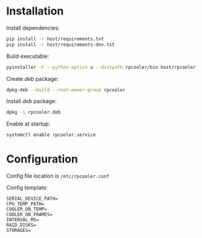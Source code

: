 # Installation

Install dependencies:

```bash
pip install -r host/requirements.txt
pip install -r host/requirements-dev.txt
```

Build executable:

```bash
pyinstaller -F --python-option u --distpath rpcooler/bin host/rpcooler.py
```
Create *deb* package:

```bash
dpkg-deb --build --root-owner-group rpcooler
```
Install *deb* package:

```bash
dpkg -i rpcooler.deb
```

Enable at startup:

```bash
systemctl enable rpcooler.service
```

# Configuration

Config file location is `/etc/rpcooler.conf`

Config template:

```
SERIAL_DEVICE_PATH=
CPU_TEMP_PATH=
COOLER_ON_TEMP=
COOLER_ON_FRAMES=
INTERVAL_MS=
RAID_DISKS=
STORAGES=
```
